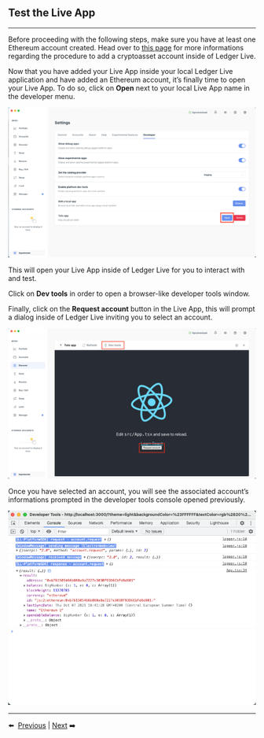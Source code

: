 ## Test the Live App

---

Before proceeding with the following steps, make sure you have at least one Ethereum account created. Head over to [this page](https://support.ledger.com/hc/en-us/articles/4404389482641-Add-your-accounts?docs=true) for more informations regarding the procedure to add a cryptoasset account inside of Ledger Live.

Now that you have added your Live App inside your local Ledger Live application and have added an Ethereum account, it’s finally time to open your Live App. To do so, click on **Open** next to your local Live App name in the developer menu.

![open-local-app](./assets/4-1-open-local-app.png)

This will open your Live App inside of Ledger Live for you to interact with and test.

Click on **Dev tools** in order to open a browser-like developer tools window.

Finally, click on the **Request account** button in the Live App, this will prompt a dialog inside of Ledger Live inviting you to select an account.

![test-local-app](./assets/4-2-test-local-app.png)

Once you have selected an account, you will see the associated account’s informations prompted in the developer tools console opened previously.

![test-local-app](./assets/4-3-result-console.png)

---

⬅️ &nbsp;[Previous](./3-import.md) | [Next](./conclusion.md)&nbsp;➡️
